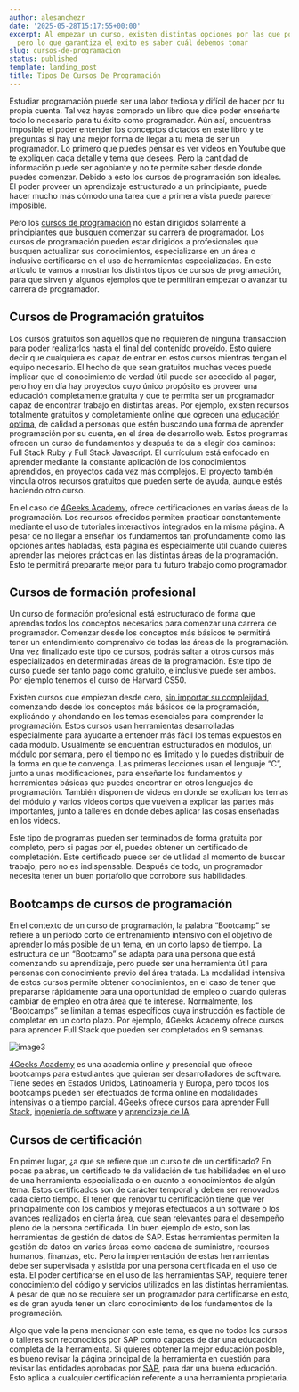 ```yaml
---
author: alesanchezr
date: '2025-05-28T15:17:55+00:00'
excerpt: Al empezar un curso, existen distintas opciones por las que podemos optar;
  pero lo que garantiza el exito es saber cuál debemos tomar
slug: cursos-de-programacion
status: published
template: landing_post
title: Tipos De Cursos De Programación
---
```

Estudiar programación puede ser una labor tediosa y difícil de hacer por tu propia cuenta. Tal vez hayas comprado un libro que dice poder enseñarte todo lo necesario para tu éxito como programador. Aún así, encuentras imposible el poder entender los conceptos dictados en este libro y te preguntas si hay una mejor forma de llegar a tu meta de ser un programador. Lo primero que puedes pensar es ver videos en Youtube que te expliquen cada detalle y tema que desees. Pero la cantidad de información puede ser agobiante y no te permite saber desde donde puedes comenzar. Debido a esto los cursos de programación son ideales. El poder proveer un aprendizaje estructurado a un principiante, puede hacer mucho más cómodo una tarea que a primera vista puede parecer imposible.

Pero los [cursos de programación](/es/curso-de-programacion-desde-cero) no están dirigidos solamente a principiantes que busquen comenzar su carrera de programador. Los cursos de programación pueden estar dirigidos a profesionales que busquen actualizar sus conocimientos, especializarse en un área o inclusive certificarse en el uso de herramientas especializadas. En este artículo te vamos a mostrar los distintos tipos de cursos de programación, para que sirven y algunos ejemplos que te permitirán empezar o avanzar tu carrera de programador.

## Cursos de Programación gratuitos

Los cursos gratuitos son aquellos que no requieren de ninguna transacción para poder realizarlos hasta el final del contenido proveído. Esto quiere decir que cualquiera es capaz de entrar en estos cursos mientras tengan el equipo necesario. El hecho de que sean gratuitos muchas veces puede implicar que el conocimiento de verdad útil puede ser accedido al pagar, pero hoy en día hay proyectos cuyo único propósito es proveer una educación completamente gratuita y que te permita ser un programador capaz de encontrar trabajo en distintas áreas. Por ejemplo, existen recursos totalmente gratuitos y completamiente online que ogrecen una [educación optima](https://www.theodinproject.com/), de calidad a personas que estén buscando una forma de aprender programación por su cuenta, en el área de desarrollo web. Estos programas ofrecen un curso de fundamentos y después te da a elegir dos caminos: Full Stack Ruby y Full Stack Javascript. El currículum está enfocado en aprender mediante la constante aplicación de los conocimientos aprendidos, en proyectos cada vez más complejos. El proyecto también vincula otros recursos gratuitos que pueden serte de ayuda, aunque estés haciendo otro curso. 

En el caso de [4Geeks Academy](/es/coding-bootcamps/full-stack-part-time?caracas-venezuela&utm_source=google&utm_medium=cpc&utm_campaign=13662759735&utm_content=122432178925&utm_term=4geeks%20academy&gclid=Cj0KCQiA-JacBhC0ARIsAIxybyMZJ3VXDbqJuXPqLa7twqJ6AfcReNSjbzAD-EuJgU7SAG9yJcoUVD4aAmjpEALw_wcB), ofrece certificaciones en varias áreas de la programación. Los recursos ofrecidos permiten practicar constantemente mediante el uso de tutoriales interactivos integrados en la misma página. A pesar de no llegar a enseñar los fundamentos tan profundamente como las opciones antes habladas, esta página es especialmente útil cuando quieres aprender las mejores prácticas en las distintas áreas de la programación. Esto te permitirá prepararte mejor para tu futuro trabajo como programador.


## Cursos de formación profesional

Un curso de formación profesional está estructurado de forma que aprendas todos los conceptos necesarios para comenzar una carrera de programador. Comenzar desde los conceptos más básicos te permitirá tener un entendimiento comprensivo de todas las áreas de la programación. Una vez finalizado este tipo de cursos, podrás saltar a otros cursos más especializados en determinadas áreas de la programación. Este tipo de curso puede ser tanto pago como gratuito, e inclusive puede ser ambos. Por ejemplo tenemos el curso de Harvard CS50.

Existen cursos que empiezan desde cero, [sin importar su compleijdad](https://www.edx.org/course/introduction-computer-science-harvardx-cs50x), comenzando desde los conceptos más básicos de la programación, explicándo y ahondando en los temas esenciales para comprender la programación. Estos cursos usan herramientas desarrolladas especialmente para ayudarte a entender más fácil los temas expuestos en cada módulo. Usualmente se encuentran estructurados en módulos, un módulo por semana, pero el tiempo no es limitado y lo puedes distribuir de la forma en que te convenga. Las primeras lecciones usan el lenguaje “C”, junto a unas modificaciones, para enseñarte los fundamentos y herramientas básicas que puedes encontrar en otros lenguajes de programación. También disponen de videos en donde se explican los temas del módulo y varios videos cortos que vuelven a explicar las partes más importantes, junto a talleres en donde debes aplicar las cosas enseñadas en los videos.

Este tipo de programas pueden ser terminados de forma gratuita por completo, pero si pagas por él, puedes obtener un certificado de completación. Este certificado puede ser de utilidad al momento de buscar trabajo, pero no es indispensable. Después de todo, un programador necesita tener un buen portafolio que corrobore sus habilidades.

## Bootcamps de cursos de programación

En el contexto de un curso de programación, la palabra “Bootcamp” se refiere a un período corto de entrenamiento intensivo con el objetivo de aprender lo más posible de un tema, en un corto lapso de tiempo. La estructura de un “Bootcamp” se adapta para una persona que está comenzando su aprendizaje, pero puede ser una herramienta útil para personas con conocimiento previo del área tratada. La modalidad intensiva de estos cursos permite obtener conocimientos, en el caso de tener que prepararse rápidamente para una oportunidad de empleo o cuando quieras cambiar de empleo en otra área que te interese. Normalmente, los “Bootcamps” se limitan a temas específicos cuya instrucción es factible de completar en un corto plazo. Por ejemplo, 4Geeks Academy ofrece  cursos para aprender Full Stack que pueden ser completados en 9 semanas. 

![image3](https://storage.googleapis.com/breathecode-asset-images/dded5a20f2d37960517eb1a02bdfbb8f66fa7417649305ae8c24763ce1aadd58.png)

[4Geeks Academy](/es/inicio) es una academia online y presencial que ofrece bootcamps para estudiantes que quieran ser desarrolladores de software. Tiene sedes en Estados Unidos, Latinoaméria y Europa, pero todos los bootcamps pueden ser efectuados de forma online en modalidades intensivas o a tiempo parcial. 4Geeks ofrece cursos para aprender [Full Stack](/us/coding-bootcamps/part-time-full-stack-developer), [ingeniería de software](/us/coding-bootcamps/software-engineer-bootcamp) y [aprendizaje de IA](/us/coding-bootcamps/machine-learning-engineering). 

## Cursos de certificación

En primer lugar, ¿a que se refiere que un curso te de un certificado? En pocas palabras, un certificado te da validación de tus habilidades en el uso de una herramienta especializada o en cuanto a conocimientos de algún tema. Estos certificados son de carácter temporal y deben ser renovados cada cierto tiempo. El tener que renovar tu certificación tiene que ver principalmente con los cambios y mejoras efectuados a un software o los avances realizados en cierta área, que sean relevantes para el desempeño pleno de la persona certificada. Un buen ejemplo de esto, son las herramientas de gestión de datos de SAP. Estas herramientas permiten la gestión de datos en varias áreas como cadena de suministro, recursos humanos, finanzas, etc. Pero la implementación de estas herramientas debe ser supervisada y asistida por una persona certificada en el uso de esta. El poder certificarse en el uso de las herramientas SAP, requiere tener conocimiento del código y servicios utilizados en las distintas herramientas. A pesar de que no se requiere ser un programador para certificarse en esto, es de gran ayuda tener un claro conocimiento de los fundamentos de la programación.

Algo que vale la pena mencionar con este tema, es que no todos los cursos o talleres son reconocidos por SAP como capaces de dar una educación completa de la herramienta. Si quieres obtener la mejor educación posible, es bueno revisar la página principal de la herramienta en cuestión para revisar las entidades aprobadas por [SAP](https://www.sap.com/latinamerica/products/technology-platform/data-management.html?url_id=ctabutton-lao-icon-products-cloud), para dar una buena educación. Esto aplica a cualquier certificación referente a una herramienta propietaria.